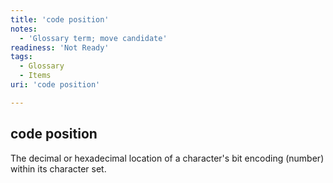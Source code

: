 ```yaml
---
title: 'code position'
notes:
  - 'Glossary term; move candidate'
readiness: 'Not Ready'
tags:
  - Glossary
  - Items
uri: 'code position'

---
```

## code position

The decimal or hexadecimal location of a character's bit encoding (number) within its character set.

